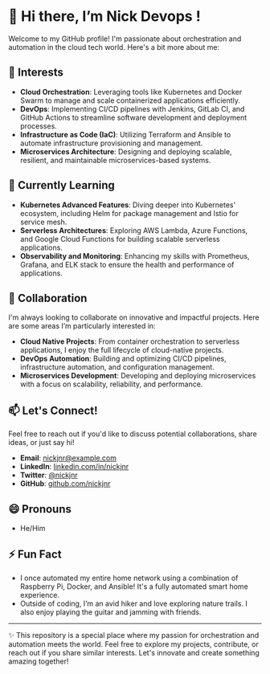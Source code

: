 # 👋 Hi there, I’m Nick Devops !

Welcome to my GitHub profile! I'm passionate about orchestration and automation in the cloud tech world. Here's a bit more about me:

## 👀 Interests
- **Cloud Orchestration**: Leveraging tools like Kubernetes and Docker Swarm to manage and scale containerized applications efficiently.
- **DevOps**: Implementing CI/CD pipelines with Jenkins, GitLab CI, and GitHub Actions to streamline software development and deployment processes.
- **Infrastructure as Code (IaC)**: Utilizing Terraform and Ansible to automate infrastructure provisioning and management.
- **Microservices Architecture**: Designing and deploying scalable, resilient, and maintainable microservices-based systems.

## 🌱 Currently Learning
- **Kubernetes Advanced Features**: Diving deeper into Kubernetes' ecosystem, including Helm for package management and Istio for service mesh.
- **Serverless Architectures**: Exploring AWS Lambda, Azure Functions, and Google Cloud Functions for building scalable serverless applications.
- **Observability and Monitoring**: Enhancing my skills with Prometheus, Grafana, and ELK stack to ensure the health and performance of applications.

## 💞️ Collaboration
I'm always looking to collaborate on innovative and impactful projects. Here are some areas I’m particularly interested in:
- **Cloud Native Projects**: From container orchestration to serverless applications, I enjoy the full lifecycle of cloud-native projects.
- **DevOps Automation**: Building and optimizing CI/CD pipelines, infrastructure automation, and configuration management.
- **Microservices Development**: Developing and deploying microservices with a focus on scalability, reliability, and performance.

## 📫 Let's Connect!
Feel free to reach out if you'd like to discuss potential collaborations, share ideas, or just say hi!
- **Email**: [nickjnr@example.com](mailto:nickjnr@example.com)
- **LinkedIn**: [linkedin.com/in/nickjnr](https://www.linkedin.com/in/nickjnr)
- **Twitter**: [@nickjnr](https://twitter.com/nickjnr)
- **GitHub**: [github.com/nickjnr](https://github.com/nickjnr)

## 😄 Pronouns
- He/Him

## ⚡ Fun Fact
- I once automated my entire home network using a combination of Raspberry Pi, Docker, and Ansible! It's a fully automated smart home experience.
- Outside of coding, I’m an avid hiker and love exploring nature trails. I also enjoy playing the guitar and jamming with friends.

---

✨ This repository is a special place where my passion for orchestration and automation meets the world. Feel free to explore my projects, contribute, or reach out if you share similar interests. Let's innovate and create something amazing together!
